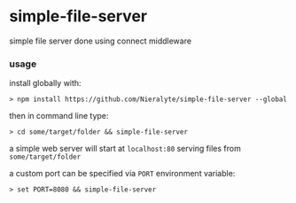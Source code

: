 # simple-file-server
simple file server done using connect middleware

### usage

install globally with:

```
> npm install https://github.com/Nieralyte/simple-file-server --global
```

then in command line type:

```
> cd some/target/folder && simple-file-server
```

a simple web server will start at `localhost:80` serving files from `some/target/folder`

a custom port can be specified via `PORT` environment variable:

```
> set PORT=8080 && simple-file-server
```
